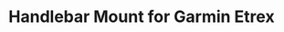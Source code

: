 ---
layout: community
category: community
title: "Handlebar Mount for Garmin Etrex"
description: "If someone is using an Etrex 22x or 32x  (probably 10x, 20x, and 30x are the same) do you have any solution for the handlebar mount? I have been using the standard mount with tie wraps forever. They aren't fancy, but they do work."
isTopLevel: false
isSingleLevel: false
isArticle: false
datePublished: 2022-07-15 10:00:00 +0300
dateModified: 2022-07-15 10:00:00 +0300
published: false
---